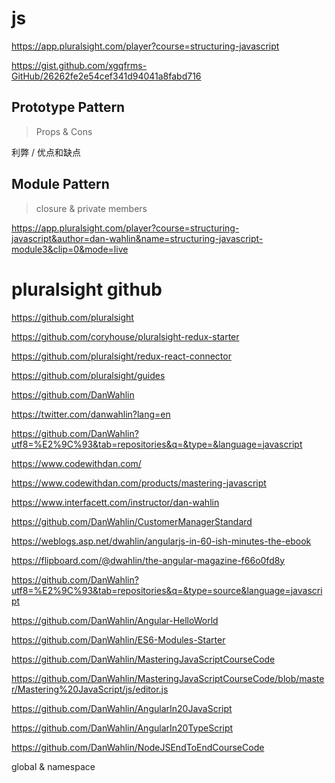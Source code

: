 # js



https://app.pluralsight.com/player?course=structuring-javascript


https://gist.github.com/xgqfrms-GitHub/26262fe2e54cef341d94041a8fabd716



## Prototype Pattern


> Props & Cons

利弊 / 优点和缺点


## Module Pattern

> closure & private members


https://app.pluralsight.com/player?course=structuring-javascript&author=dan-wahlin&name=structuring-javascript-module3&clip=0&mode=live







# pluralsight github


https://github.com/pluralsight


https://github.com/coryhouse/pluralsight-redux-starter


https://github.com/pluralsight/redux-react-connector


https://github.com/pluralsight/guides



https://github.com/DanWahlin


https://twitter.com/danwahlin?lang=en


https://github.com/DanWahlin?utf8=%E2%9C%93&tab=repositories&q=&type=&language=javascript

https://www.codewithdan.com/

https://www.codewithdan.com/products/mastering-javascript



https://www.interfacett.com/instructor/dan-wahlin




https://github.com/DanWahlin/CustomerManagerStandard


https://weblogs.asp.net/dwahlin/angularjs-in-60-ish-minutes-the-ebook

https://flipboard.com/@dwahlin/the-angular-magazine-f66o0fd8y






https://github.com/DanWahlin?utf8=%E2%9C%93&tab=repositories&q=&type=source&language=javascript


https://github.com/DanWahlin/Angular-HelloWorld


https://github.com/DanWahlin/ES6-Modules-Starter


https://github.com/DanWahlin/MasteringJavaScriptCourseCode


https://github.com/DanWahlin/MasteringJavaScriptCourseCode/blob/master/Mastering%20JavaScript/js/editor.js




https://github.com/DanWahlin/AngularIn20JavaScript


https://github.com/DanWahlin/AngularIn20TypeScript


https://github.com/DanWahlin/NodeJSEndToEndCourseCode






global & namespace











































